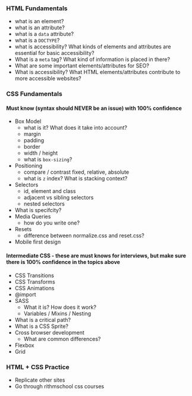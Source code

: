 ### HTML Fundamentals

* what is an element?
* what is an attribute?
* what is a `data` attribute?
* what is a `DOCTYPE`?
* what is accessibility? What kinds of elements and attributes are essential for basic accessibility?
* What is a `meta` tag? What kind of information is placed in there?
* What are some important elements/attributes for SEO?
* What is accessibility? What HTML elements/attributes contribute to more accessible websites?

### CSS Fundamentals

#### Must know (syntax should NEVER be an issue) with 100% confidence

* Box Model
  * what is it? What does it take into account?
  * margin
  * padding
  * border
  * width / height
  * what is `box-sizing`?
* Positioning
  * compare / contrast fixed, relative, absolute
  * what is `z` index? What is stacking context?
* Selectors
  * id, element and class
  * adjacent vs sibling selectors
  * nested selectors
* What is specifcity?
* Media Queries
  * how do you write one?
* Resets
  * difference between normalize.css and reset.css?
* Mobile first design

#### Intermediate CSS - these are must knows for interviews, but make sure there is 100% confidence in the topics above

* CSS Transitions
* CSS Transforms
* CSS Animations
* @import
* SASS
  * What it is? How does it work?
  * Variables / Mixins / Nesting
* What is a critical path?
* What is a CSS Sprite?
* Cross browser development
  * What are common differences?
* Flexbox
* Grid

### HTML + CSS Practice

* Replicate other sites
* Go through rithmschool css courses
